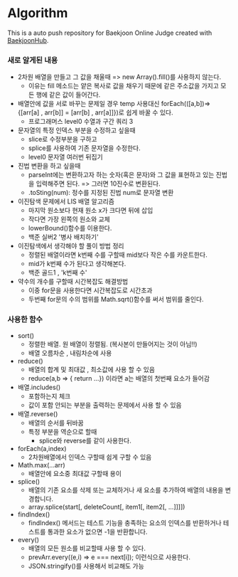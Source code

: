 # Algorithm
This is a auto push repository for Baekjoon Online Judge created with [BaekjoonHub](https://github.com/BaekjoonHub/BaekjoonHub).

### 새로 알게된 내용
* 2차원 배열을 만들고 그 값을 채울때 => new Array().fill()를 사용하지 않는다.
  * 이유는 fill 메소드는 얕은 복사로 값을 채우기 때문에 같은 주소값을 가지고 모든 행에 같은 값이 들어간다.
* 배열안에 값을 서로 바꾸는 문제일 경우 temp 사용대신 forEach(([a,b])=>{[arr[a] , arr[b]] = [arr[b] , arr[a]]})로 쉽게 바꿀 수 있다.
  * 프로그래머스 level0 수열과 구간 쿼리 3
* 문자열의 특정 인덱스 부분을 수정하고 싶을때
  * slice로 수정부분을 구하고
  * splice를 사용하여 기존 문자열을 수정한다.
  * level0 문자열 여러번 뒤집기
 * 진법 변환을 하고 싶을때
   * parseInt에는 변환하고자 하는 숫자(혹은 문자)와 그 값을 표현하고 있는 진법을 입력해주면 된다. => 그러면 10진수로 변환된다.
   * .toSting(num): 정수를 지정된 진법 num로 문자열 변환
 * 이진탐색 문제에서 LIS 배열 알고리즘
   * 마지막 원소보다 현재 원소 x가 크다면 뒤에 삽입
   * 작다면 가장 왼쪽의 원소와 교체
   * lowerBound()함수를 이용한다.
   * 백준 실버2 '병사 배치하기'
 * 이진탐색에서 생각해야 할 풀이 방법 정리
   * 정렬된 배열이라면 k번째 수를 구할때 mid보다 작은 수를 카운트한다.
   * mid가 k번째 수가 된다고 생각해본다.
   * 백준 골드1 , 'k번째 수'
  * 약수의 개수를 구할때 시간복잡도 해결방법
    * 이중 for문을 사용한다면 시간복잡도로 시간초과
    * 두번째 for문의 수의 범위를 Math.sqrt()함수를 써서 범위를 줄인다.

### 사용한 함수
* sort()
  * 정렬한 배열. 원 배열이 정렬됨. (복사본이 만들어지는 것이 아님!!)
  * 배열 오름차순 , 내림차순에 사용
* reduce()
  * 배열의 합계 및 최대값 , 최소값에 사용 할 수 있음
  * reduce(a,b => { return ...}) 이라면 a는 배열의 첫번째 요소가 들어감
* 배열.includes()
  * 포함하는지 체크
  * 값이 포함 안되는 부분을 출력하는 문제에서 사용 할 수 있음
 * 배열.reverse()
   * 배열의 순서를 뒤바꿈
   * 특정 부분을 역순으로 할때
     * splice와 reverse를 같이 사용한다.
* forEach(a,index)
  * 2차원배열에서 인덱스 구할때 쉽게 구할 수 있음
* Math.max(...arr)
  * 배열안에 요소중 최대값 구할때 용이
* splice()
  * 배열의 기존 요소를 삭제 또는 교체하거나 새 요소를 추가하여 배열의 내용을 변경합니다.
  * array.splice(start[, deleteCount[, item1[, item2[, ...]]]])
* findIndex()
  * findIndex() 메서드는 테스트 기능을 충족하는 요소의 인덱스를 반환하거나 테스트를 통과한 요소가 없으면 -1을 반환합니다.
* every()
  * 배열의 모든 원소를 비교할때 사용 할 수 있다.
  * prevArr.every((e,i) => e === next[i]); 이런식으로 사용한다.
  * JSON.stringify()를 사용해서 비교해도 가능
